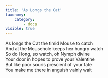 ```yaml
---
title: 'As Longs the Cat'
taxonomy:
    category:
        - docs
visible: true
---
```


As longs the Cat the timid Mouse to catch  
And at the Mousehole keeps her hungry watch  
So do I long, so watch, oh Nymph divine  
Your door in hopes to prove your Valentine  
But like poor souris prescient of your fate  
You make me there in anguish vainly wait  